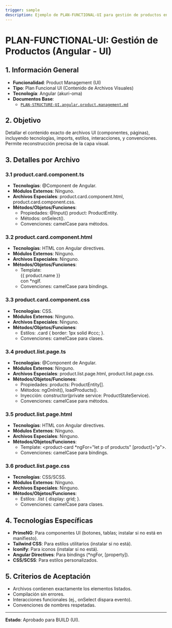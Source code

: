 ```yaml
---
trigger: sample
description: Ejemplo de PLAN-FUNCTIONAL-UI para gestión de productos en Angular, detallando contenido de archivos UI.
---
```


# PLAN-FUNCTIONAL-UI: Gestión de Productos (Angular - UI)

## 1. Información General
- **Funcionalidad**: Product Management (UI)
- **Tipo**: Plan Funcional UI (Contenido de Archivos Visuales)
- **Tecnología**: Angular (akuri-oma)
- **Documentos Base**:
  - [`PLAN-STRUCTURE-UI.angular.product.management.md`](angular-frontend/src/app/modules/product/akuri-specs/PLAN-STRUCTURE-UI.angular.product.management.md)

## 2. Objetivo
Detallar el contenido exacto de archivos UI (componentes, páginas), incluyendo tecnologías, imports, estilos, interacciones, y convenciones. Permite reconstrucción precisa de la capa visual.

## 3. Detalles por Archivo

### 3.1 product.card.component.ts
- **Tecnologías**: @Component de Angular.
- **Módulos Externos**: Ninguno.
- **Archivos Especiales**: product.card.component.html, product.card.component.css.
- **Métodos/Objetos/Funciones**:
  - Propiedades: @Input() product: ProductEntity.
  - Métodos: onSelect().
  - Convenciones: camelCase para métodos.

### 3.2 product.card.component.html
- **Tecnologías**: HTML con Angular directives.
- **Módulos Externos**: Ninguno.
- **Archivos Especiales**: Ninguno.
- **Métodos/Objetos/Funciones**:
  - Template: <div>{{ product.name }}</div> con *ngIf.
  - Convenciones: camelCase para bindings.

### 3.3 product.card.component.css
- **Tecnologías**: CSS.
- **Módulos Externos**: Ninguno.
- **Archivos Especiales**: Ninguno.
- **Métodos/Objetos/Funciones**:
  - Estilos: .card { border: 1px solid #ccc; }.
  - Convenciones: camelCase para clases.

### 3.4 product.list.page.ts
- **Tecnologías**: @Component de Angular.
- **Módulos Externos**: Ninguno.
- **Archivos Especiales**: product.list.page.html, product.list.page.css.
- **Métodos/Objetos/Funciones**:
  - Propiedades: products: ProductEntity[].
  - Métodos: ngOnInit(), loadProducts().
  - Inyección: constructor(private service: ProductStateService).
  - Convenciones: camelCase para métodos.

### 3.5 product.list.page.html
- **Tecnologías**: HTML con Angular directives.
- **Módulos Externos**: Ninguno.
- **Archivos Especiales**: Ninguno.
- **Métodos/Objetos/Funciones**:
  - Template: <product-card *ngFor="let p of products" [product]="p"></product-card>.
  - Convenciones: camelCase para bindings.

### 3.6 product.list.page.css
- **Tecnologías**: CSS/SCSS.
- **Módulos Externos**: Ninguno.
- **Archivos Especiales**: Ninguno.
- **Métodos/Objetos/Funciones**:
  - Estilos: .list { display: grid; }.
  - Convenciones: camelCase para clases.

## 4. Tecnologías Específicas
- **PrimeNG**: Para componentes UI (botones, tablas; instalar si no está en manifiesto).
- **Tailwind CSS**: Para estilos utilitarios (instalar si no está).
- **Iconify**: Para iconos (instalar si no está).
- **Angular Directives**: Para bindings (*ngFor, [property]).
- **CSS/SCSS**: Para estilos personalizados.

## 5. Criterios de Aceptación
- Archivos contienen exactamente los elementos listados.
- Compilación sin errores.
- Interacciones funcionales (ej., onSelect dispara evento).
- Convenciones de nombres respetadas.

---

**Estado**: Aprobado para BUILD (UI).